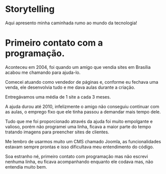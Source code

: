 # Storytelling
Aqui apresento minha caminhada rumo ao mundo da tecnologia!

# Primeiro contato com a programação.
Aconteceu em 2004, foi quando um amigo que vendia sites em Brasília acabou me chamando para ajuda-lo.

Comecei atuando como vendedor de páginas e, conforme eu fechava uma venda, ele desenvolvia tudo e me dava aulas durante a criação.

Entregávamos uma média de 1 site a cada 3 meses.

A ajuda durou até 2010, infelizmente o amigo não conseguiu continuar com as aulas, o emprego fixo que ele tinha passou a demandar mais tempo dele.

Tudo que me foi proporcionado através da ajuda foi muito empolgante e valioso, porém não programei uma linha, ficava a maior parte do tempo tratando imagens para preencher sites de clientes.

Me lembro de usarmos muito um CMS chamado Joomla, as funcionalidades estavam sempre prontas e isso dificultava meu entendimento do código.

Soa estranho né, primeiro contato com programação mas não escrevi nenhuma linha, eu ficava acompanhando enquanto ele codava mas, não entendia muito bem.